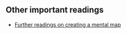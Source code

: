 ## Other important readings

* [Further readings on creating a mental map](https://softwaredeveloperlife.blogspot.com/2016/07/short-snapshot-9-from-nothing-to-driven.html)
